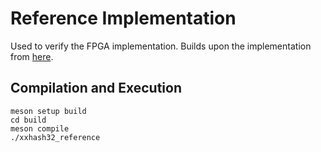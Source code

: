 # Reference Implementation

Used to verify the FPGA implementation. Builds upon the implementation from [here](https://github.com/stbrumme/xxhash).

## Compilation and Execution 
```
meson setup build
cd build
meson compile
./xxhash32_reference
```